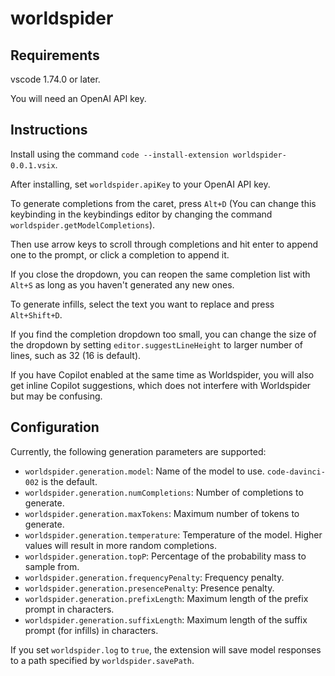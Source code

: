 # worldspider

## Requirements

vscode 1.74.0 or later.

You will need an OpenAI API key.

## Instructions

Install using the command `code --install-extension worldspider-0.0.1.vsix`.

After installing, set `worldspider.apiKey` to your OpenAI API key.

To generate completions from the caret, press `Alt+D` (You can change this keybinding in the keybindings editor by changing the command `worldspider.getModelCompletions`).

Then use arrow keys to scroll through completions and hit enter to append one to the prompt, or click a completion to append it. 

If you close the dropdown, you can reopen the same completion list with `Alt+S` as long as you haven't generated any new ones.

To generate infills, select the text you want to replace and press `Alt+Shift+D`.

If you find the completion dropdown too small, you can change the size of the dropdown by setting `editor.suggestLineHeight` to larger number of lines, such as 32 (16 is default).

If you have Copilot enabled at the same time as Worldspider, you will also get inline Copilot suggestions, which does not interfere with Worldspider but may be confusing.

## Configuration

Currently, the following generation parameters are supported:
- `worldspider.generation.model`: Name of the model to use. `code-davinci-002` is the default.
- `worldspider.generation.numCompletions`: Number of completions to generate.
- `worldspider.generation.maxTokens`: Maximum number of tokens to generate.
- `worldspider.generation.temperature`: Temperature of the model. Higher values will result in more random completions.
- `worldspider.generation.topP`: Percentage of the probability mass to sample from.
- `worldspider.generation.frequencyPenalty`: Frequency penalty.
- `worldspider.generation.presencePenalty`: Presence penalty.
- `worldspider.generation.prefixLength`: Maximum length of the prefix prompt in characters.
- `worldspider.generation.suffixLength`: Maximum length of the suffix prompt (for infills) in characters.

If you set `worldspider.log` to `true`, the extension will save model responses to a path specified by `worldspider.savePath`.